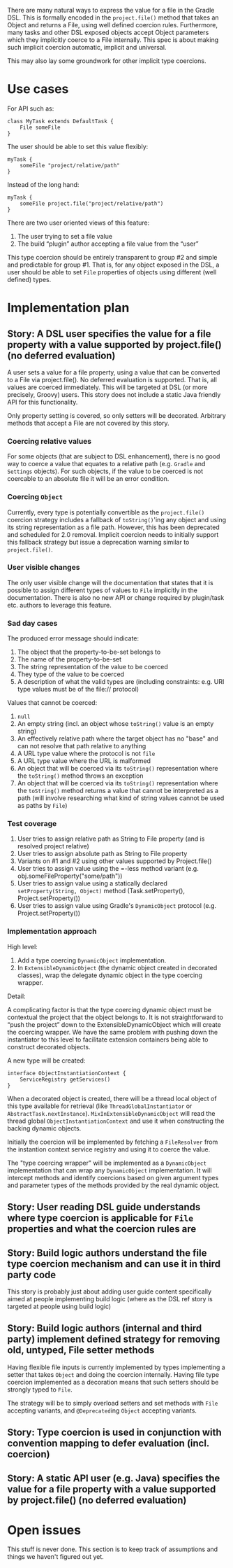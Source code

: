 There are many natural ways to express the value for a file in the Gradle DSL. This is formally encoded in the `project.file()`
method that takes an Object and returns a File, using well defined coercion rules. Furthermore, many tasks and other DSL exposed
objects accept Object parameters which they implicitly coerce to a File internally. This spec is about making such implicit coercion
automatic, implicit and universal.

This may also lay some groundwork for other implicit type coercions.

# Use cases

For API such as:

    class MyTask extends DefaultTask {
        File someFile
    }

The user should be able to set this value flexibly:

    myTask {
        someFile "project/relative/path"
    }

Instead of the long hand:

    myTask {
        someFile project.file("project/relative/path")
    }

There are two user oriented views of this feature:

1. The user trying to set a file value
2. The build “plugin” author accepting a file value from the “user”

This type coercion should be entirely transparent to group #2 and simple and predictable for group #1. That is, for any object exposed
in the DSL, a user should be able to set `File` properties of objects using different (well defined) types.

# Implementation plan

## Story: A DSL user specifies the value for a file property with a value supported by project.file() (no deferred evaluation)

A user sets a value for a file property, using a value that can be converted to a File via project.file(). No deferred evaluation is supported.
That is, all values are coerced immediately. This will be targeted at DSL (or more precisely, Groovy) users. This story does
not include a static Java friendly API for this functionality.

Only property setting is covered, so only setters will be decorated. Arbitrary methods that accept a File are not covered by this story.

### Coercing relative values

For some objects (that are subject to DSL enhancement), there is no good way to coerce a value that equates to a relative path (e.g. `Gradle` and `Settings` objects). For such objects, if the value to be coerced is not coercable to an absolute file it will be an error condition. 

### Coercing `Object`

Currently, every type is potentially convertible as the `project.file()` coercion strategy includes a fallback of `toString()`'ing any object and using its string representation as a file path. However, this has been deprecated and scheduled for 2.0 removal. Implicit coercion needs to initially support this fallback strategy but issue a deprecation warning similar to `project.file()`.

### User visible changes

The only user visible change will the documentation that states that it is possible to assign different types of values to
`File` implicitly in the documentation. There is also no new API or change required by plugin/task etc. authors to leverage this
feature.

### Sad day cases

The produced error message should indicate:

1. The object that the property-to-be-set belongs to
2. The name of the property-to-be-set
3. The string representation of the value to be coerced
4. They type of the value to be coerced
5. A description of what the valid types are (including constraints: e.g. URI type values must be of the file:// protocol)

Values that cannot be coerced:

1. `null`
2. An empty string (incl. an object whose `toString()` value is an empty string) 
3. An effectively relative path where the target object has no "base" and can not resolve that path relative to anything
4. A URL type value where the protocol is not `file`
4. A URL type value where the URL is malformed
5. An object that will be coerced via its `toString()` representation where the `toString()` method throws an exception
6. An object that will be coerced via its `toString()` representation where the `toString()` method returns a value that cannot be interpreted as a path (will involve researching what kind of string values cannot be used as paths by `File`)

### Test coverage

1. User tries to assign relative path as String to File property (and is resolved project relative)
2. User tries to assign absolute path as String to File property
3. Variants on #1 and #2 using other values supported by Project.file()
4. User tries to assign value using the =-less method variant (e.g. obj.someFileProperty("some/path"))
5. User tries to assign value using a statically declared `setProperty(String, Object)` method (Task.setProperty(), Project.setProperty())
6. User tries to assign value using Gradle's `DynamicObject` protocol (e.g. Project.setProperty())

### Implementation approach

High level:

1. Add a type coercing `DynamicObject` implementation.
2. In `ExtensibleDynamicObject` (the dynamic object created in decorated classes), wrap the delegate dynamic object in the type coercing wrapper.

Detail:

A complicating factor is that the type coercing dynamic object must be contextual the project that the object belongs to.
It is not straightforward to “push the project” down to the ExtensibleDynamicObject which will create the coercing wrapper.
We have the same problem with pushing down the instantiator to this level to facilitate extension containers being able to
construct decorated objects.

A new type will be created:

    interface ObjectInstantiationContext {
        ServiceRegistry getServices()
    }

When a decorated object is created, there will be a thread local object of this type available for retrieval (like `ThreadGlobalInstantiator`
or `AbstractTask.nextInstance`). `MixInExtensibleDynamicObject` will read the thread global `ObjectInstantiationContext` and use it when constructing
the backing dynamic objects.

Initially the coercion will be implemented by fetching a `FileResolver` from the instantion context service registry and using it to coerce the value.

The "type coercing wrapper" will be implemented as a `DynamicObject` implementation that can wrap any `DynamicObject` implementation. It will intercept methods and identify coercions based on given argument types and parameter types of the methods provided by the real dynamic object. 

## Story: User reading DSL guide understands where type coercion is applicable for `File` properties and what the coercion rules are

## Story: Build logic authors understand the file type coercion mechanism and can use it in third party code

This story is probably just about adding user guide content specifically aimed at people implementing build logic (where as the DSL ref story is targeted at people using build logic)

## Story: Build logic authors (internal and third party) implement defined strategy for removing old, untyped, File setter methods

Having flexible file inputs is currently implemented by types implementing a setter that takes `Object` and doing the coercion internally. 
Having file type coercion implemented as a decoration means that such setters should be strongly typed to `File`. 

The strategy will be to simply overload setters and set methods with `File` accepting variants, and `@Deprecated`ing `Object` accepting variants.

## Story: Type coercion is used in conjunction with convention mapping to defer evaluation (incl. coercion)

## Story: A static API user (e.g. Java) specifies the value for a file property with a value supported by project.file() (no deferred evaluation)

# Open issues

This stuff is never done. This section is to keep track of assumptions and things we haven't figured out yet.
